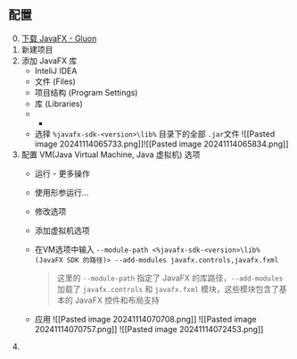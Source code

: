 ## 配置
0. [下载 JavaFX - Gluon](https://gluonhq.com/products/javafx/)
1. 新建项目
2. 添加 JavaFX 库
	- InteliJ IDEA
	- 文件 (Files)
	- 项目结构 (Program Settings)
	- 库 (Libraries)
	- +
	- 选择 `%javafx-sdk-<version>\lib%` 目录下的全部 `.jar`文件
![[Pasted image 20241114065733.png]]![[Pasted image 20241114065834.png]]
3. 配置 VM(Java Virtual Machine, Java 虚拟机) 选项
	- 运行 - 更多操作
	- 使用形参运行...
	- 修改选项
	- 添加虚拟机选项
	- 在VM选项中输入
		`--module-path <%javafx-sdk-<version>\lib% (JavaFX SDK 的路径)> --add-modules javafx.controls,javafx.fxml`

		> 这里的 `--module-path` 指定了 JavaFX 的库路径，`--add-modules` 加载了 `javafx.controls` 和 `javafx.fxml` 模块，这些模块包含了基本的 JavaFX 控件和布局支持

	- 应用
	![[Pasted image 20241114070708.png]]
	![[Pasted image 20241114070757.png]]
	![[Pasted image 20241114072453.png]]
4. 
